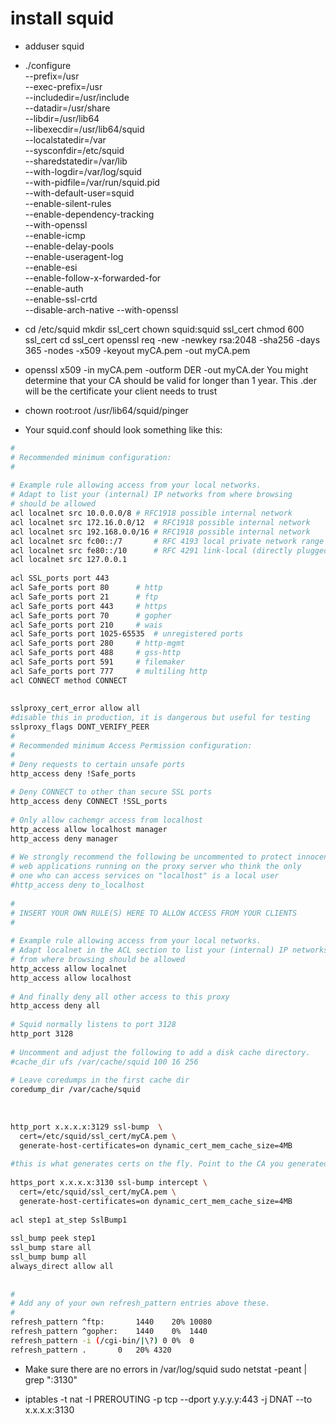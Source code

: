 # install squid

	
* adduser squid
* ./configure \
        --prefix=/usr \
        --exec-prefix=/usr \
        --includedir=/usr/include \
        --datadir=/usr/share \
        --libdir=/usr/lib64 \
        --libexecdir=/usr/lib64/squid \
        --localstatedir=/var \
        --sysconfdir=/etc/squid \
        --sharedstatedir=/var/lib \
        --with-logdir=/var/log/squid \
        --with-pidfile=/var/run/squid.pid \
        --with-default-user=squid \
        --enable-silent-rules \
        --enable-dependency-tracking \
        --with-openssl \
        --enable-icmp \
        --enable-delay-pools \
        --enable-useragent-log \
        --enable-esi \
        --enable-follow-x-forwarded-for \
        --enable-auth \
	 --enable-ssl-crtd \
        --disable-arch-native
        --with-openssl    

* cd /etc/squid
mkdir ssl_cert
chown squid:squid ssl_cert
chmod 600 ssl_cert
cd ssl_cert
openssl req -new -newkey rsa:2048 -sha256 -days 365 -nodes -x509 -keyout myCA.pem  -out myCA.pem


* openssl x509 -in myCA.pem -outform DER -out myCA.der
You might determine that your CA should be valid for longer than 1 year.
This .der will be the certificate your client needs to trust
 
* chown root:root /usr/lib64/squid/pinger

* Your squid.conf should look something like this:

```bash
#
# Recommended minimum configuration:
#
 
# Example rule allowing access from your local networks.
# Adapt to list your (internal) IP networks from where browsing
# should be allowed
acl localnet src 10.0.0.0/8	# RFC1918 possible internal network
acl localnet src 172.16.0.0/12	# RFC1918 possible internal network
acl localnet src 192.168.0.0/16	# RFC1918 possible internal network
acl localnet src fc00::/7       # RFC 4193 local private network range
acl localnet src fe80::/10      # RFC 4291 link-local (directly plugged) machines
acl localnet src 127.0.0.1
 
acl SSL_ports port 443
acl Safe_ports port 80		# http
acl Safe_ports port 21		# ftp
acl Safe_ports port 443		# https
acl Safe_ports port 70		# gopher
acl Safe_ports port 210		# wais
acl Safe_ports port 1025-65535	# unregistered ports
acl Safe_ports port 280		# http-mgmt
acl Safe_ports port 488		# gss-http
acl Safe_ports port 591		# filemaker
acl Safe_ports port 777		# multiling http
acl CONNECT method CONNECT
 
 
sslproxy_cert_error allow all
#disable this in production, it is dangerous but useful for testing
sslproxy_flags DONT_VERIFY_PEER
#
# Recommended minimum Access Permission configuration:
#
# Deny requests to certain unsafe ports
http_access deny !Safe_ports
 
# Deny CONNECT to other than secure SSL ports
http_access deny CONNECT !SSL_ports
 
# Only allow cachemgr access from localhost
http_access allow localhost manager
http_access deny manager
 
# We strongly recommend the following be uncommented to protect innocent
# web applications running on the proxy server who think the only
# one who can access services on "localhost" is a local user
#http_access deny to_localhost
 
#
# INSERT YOUR OWN RULE(S) HERE TO ALLOW ACCESS FROM YOUR CLIENTS
#
 
# Example rule allowing access from your local networks.
# Adapt localnet in the ACL section to list your (internal) IP networks
# from where browsing should be allowed
http_access allow localnet
http_access allow localhost
 
# And finally deny all other access to this proxy
http_access deny all
 
# Squid normally listens to port 3128
http_port 3128
 
# Uncomment and adjust the following to add a disk cache directory.
#cache_dir ufs /var/cache/squid 100 16 256
 
# Leave coredumps in the first cache dir
coredump_dir /var/cache/squid
 
 
 
http_port x.x.x.x:3129 ssl-bump  \
  cert=/etc/squid/ssl_cert/myCA.pem \
  generate-host-certificates=on dynamic_cert_mem_cache_size=4MB
 
#this is what generates certs on the fly. Point to the CA you generated above.
 
https_port x.x.x.x:3130 ssl-bump intercept \
  cert=/etc/squid/ssl_cert/myCA.pem \
  generate-host-certificates=on dynamic_cert_mem_cache_size=4MB
 
acl step1 at_step SslBump1
 
ssl_bump peek step1
ssl_bump stare all
ssl_bump bump all
always_direct allow all
 
 
#
# Add any of your own refresh_pattern entries above these.
#
refresh_pattern ^ftp:		1440	20%	10080
refresh_pattern ^gopher:	1440	0%	1440
refresh_pattern -i (/cgi-bin/|\?) 0	0%	0
refresh_pattern .		0	20%	4320
```

* Make sure there are no errors in /var/log/squid
sudo netstat -peant | grep ":3130"

* iptables -t nat -I PREROUTING -p tcp --dport y.y.y.y:443 -j DNAT --to x.x.x.x:3130
